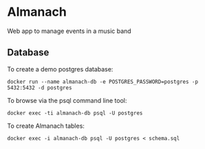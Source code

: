 # Almanach

Web app to manage events in a music band

## Database

To create a demo postgres database:
```
docker run --name almanach-db -e POSTGRES_PASSWORD=postgres -p 5432:5432 -d postgres
```

To browse via the psql command line tool:
```
docker exec -ti almanach-db psql -U postgres
```

To create Almanach tables:
```
docker exec -i almanach-db psql -U postgres < schema.sql
```
